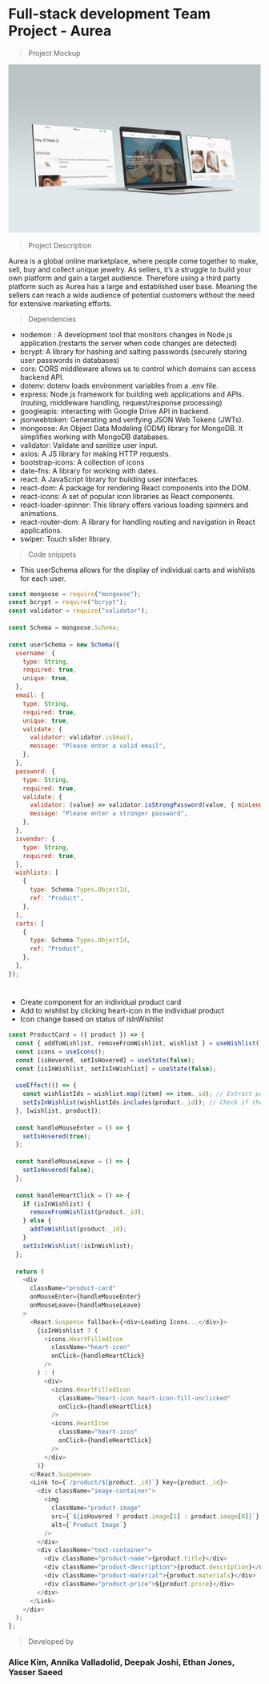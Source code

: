# Full-stack development Team Project - Aurea

>Project Mockup

![project mockup](./frontend/public/mockup.jpg)

>Project Description

Aurea is a global online marketplace, where people come together to make, sell, buy and collect unique jewelry.
As sellers, it’s a struggle to build your own platform and gain a target audience. Therefore using a third party platform such as Aurea has a large and established user base. Meaning the sellers can reach a wide audience of potential customers without the need for extensive marketing efforts. 

>Dependencies

- nodemon : A development tool that monitors changes in Node.js application.(restarts the server when code changes are detected)
- bcrypt: A library for hashing and salting passwords.(securely storing user passwords in databases)
- cors: CORS middleware allows us to control which domains can access backend API.
- dotenv: dotenv loads environment variables from a .env file.
- express: Node.js framework for building web applications and APIs.(routing, middleware handling, request/response processing)
- googleapis: interacting with Google Drive API in backend.
- jsonwebtoken: Generating and verifying JSON Web Tokens (JWTs).
- mongoose: An Object Data Modeling (ODM) library for MongoDB. It simplifies working with MongoDB databases.
- validator: Validate and sanitize user input.
- axios: A JS library for making HTTP requests.
- bootstrap-icons: A collection of icons
- date-fns: A library for working with dates.
- react: A JavaScript library for building user interfaces.
- react-dom: A package for rendering React components into the DOM.
- react-icons: A set of popular icon libraries as React components.
- react-loader-spinner: This library offers various loading spinners and animations.
- react-router-dom: A library for handling routing and navigation in React applications.
- swiper: Touch slider library.

>Code snippets
- This userSchema allows for the display of individual carts and wishlists for each user.
```javascript
const mongoose = require("mongoose");
const bcrypt = require("bcrypt");
const validator = require("validator");

const Schema = mongoose.Schema;

const userSchema = new Schema({
  username: {
    type: String,
    required: true,
    unique: true,
  },
  email: {
    type: String,
    required: true,
    unique: true,
    validate: {
      validator: validator.isEmail,
      message: "Please enter a valid email",
    },
  },
  password: {
    type: String,
    required: true,
    validate: {
      validator: (value) => validator.isStrongPassword(value, { minLength: 8 }),
      message: "Please enter a stronger password",
    },
  },
  isvendor: {
    type: String,
    required: true,
  },
  wishlists: [
    {
      type: Schema.Types.ObjectId,
      ref: "Product",
    },
  ],
  carts: [
    {
      type: Schema.Types.ObjectId,
      ref: "Product",
    },
  ],
});
```
#
- Create component for an individual product card
- Add to wishlist by clicking heart-icon in the individual product
- Icon change based on status of isInWishlist
```javascript
const ProductCard = ({ product }) => {
  const { addToWishlist, removeFromWishlist, wishlist } = useWishlist();
  const icons = useIcons();
  const [isHovered, setIsHovered] = useState(false);
  const [isInWishlist, setIsInWishlist] = useState(false);

  useEffect(() => {
    const wishlistIds = wishlist.map((item) => item._id); // Extract product IDs from the wishlist
    setIsInWishlist(wishlistIds.includes(product._id)); // Check if the product ID is in the wishlist IDs
  }, [wishlist, product]);

  const handleMouseEnter = () => {
    setIsHovered(true);
  };

  const handleMouseLeave = () => {
    setIsHovered(false);
  };

  const handleHeartClick = () => {
    if (isInWishlist) {
      removeFromWishlist(product._id);
    } else {
      addToWishlist(product._id);
    }
    setIsInWishlist(!isInWishlist);
  };

  return (
    <div
      className="product-card"
      onMouseEnter={handleMouseEnter}
      onMouseLeave={handleMouseLeave}
    >
      <React.Suspense fallback={<div>Loading Icons...</div>}>
        {isInWishlist ? (
          <icons.HeartFilledIcon
            className="heart-icon"
            onClick={handleHeartClick}
          />
        ) : (
          <div>
            <icons.HeartFilledIcon
              className="heart-icon heart-icon-fill-unclicked"
              onClick={handleHeartClick}
            />
            <icons.HeartIcon
              className="heart-icon"
              onClick={handleHeartClick}
            />
          </div>
        )}
      </React.Suspense>
      <Link to={`/product/${product._id}`} key={product._id}>
        <div className="image-container">
          <img
            className="product-image"
            src={`${isHovered ? product.image[1] : product.image[0]}`}
            alt={`Product Image`}
          />
        </div>
        <div className="text-container">
          <div className="product-name">{product.title}</div>
          <div className="product-description">{product.description}</div>
          <div className="product-material">{product.materials}</div>
          <div className="product-price">${product.price}</div>
        </div>
      </Link>
    </div>
  );
};

```

>Developed by
### Alice Kim, Annika Valladolid, Deepak Joshi, Ethan Jones, Yasser Saeed


